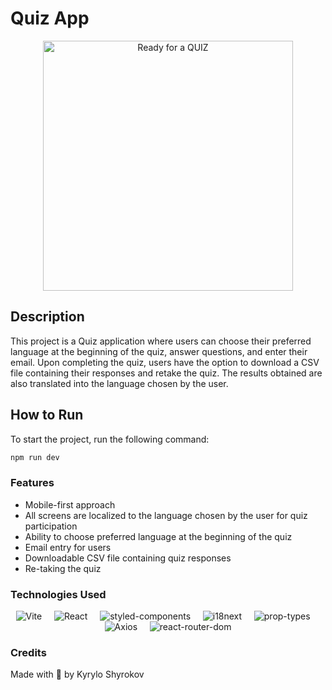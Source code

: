 # Quiz App

<p align="center">
  <img src="https://t3.ftcdn.net/jpg/03/45/97/36/360_F_345973621_sMifpCogXNoIDjmXlbLwx1QZA5ZmQVl8.jpg" alt="Ready for a QUIZ" height="400">
</p>

## Description
This project is a Quiz application where users can choose their preferred language at the beginning of the quiz, answer questions, and enter their email. Upon completing the quiz, users have the option to download a CSV file containing their responses and retake the quiz. The results obtained are also translated into the language chosen by the user.

## How to Run
To start the project, run the following command:
````bash
npm run dev
````

### Features
- Mobile-first approach
- All screens are localized to the language chosen by the user for quiz participation
- Ability to choose preferred language at the beginning of the quiz
- Email entry for users
- Downloadable CSV file containing quiz responses
- Re-taking the quiz

### Technologies Used

<p align="center">
  <img src="https://img.shields.io/badge/Vite-2.7.12-ff69b4?style=plastic&logo=vite" alt="Vite">
  &nbsp;&nbsp;&nbsp;
  <img src="https://img.shields.io/badge/React-17.0.2-blueviolet?style=plastic&logo=react" alt="React">
  &nbsp;&nbsp;&nbsp;
  <img src="https://img.shields.io/badge/styled--components-5.3.1-9cf?style=plastic&logo=styled-components" alt="styled-components">
  &nbsp;&nbsp;&nbsp;
  <img src="https://img.shields.io/badge/i18next-21.7.2-yellow?style=plastic&logo=i18next" alt="i18next">
  &nbsp;&nbsp;&nbsp;
  <img src="https://img.shields.io/badge/prop--types-15.8.3-orange?style=plastic" alt="prop-types">
  &nbsp;&nbsp;&nbsp;
  <img src="https://img.shields.io/badge/Axios-0.21.1-blue?style=plastic" alt="Axios">
  &nbsp;&nbsp;&nbsp;
  <img src="https://img.shields.io/badge/react--router--dom-6.2.1-green?style=plastic" alt="react-router-dom">
</p>


### Credits
Made with 💜 by Kyrylo Shyrokov

